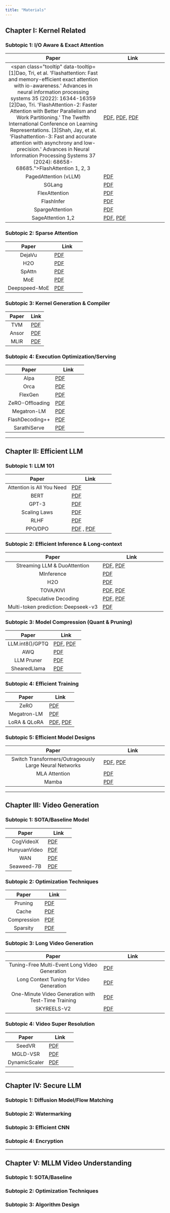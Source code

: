 ```yaml
---
title: "Materials"
---
```


<style>
table th:first-of-type {
    width: 60%;
}
table th:nth-of-type(2) {
    width: 40%;
}

.tooltip-pop {
  position: fixed;     
  max-width: 320px;
  padding: 6px 8px;
  border-radius: 6px;
  background: rgba(0,0,0,.8);
  color: #fff;
  font-size: 12px;
  line-height: 1.3;
  z-index: 9999;
  pointer-events: none;
  transform: translate(-50%, -100%); 
}
</style>

<script>
(function () {
  let pop;
  function showPop(target) {
    const text = target?.dataset?.tooltip;
    if (!text) return;
    if (!pop) {
      pop = document.createElement('div');
      pop.className = 'tooltip-pop';
      document.body.appendChild(pop);
    }
    pop.textContent = text;
    pop.style.display = 'block';

    const r = target.getBoundingClientRect();
    const x = r.left + r.width / 2;
    const y = r.top;

    let px = Math.max(8, Math.min(window.innerWidth - 8, x));
    let py = Math.max(8, y);

    pop.style.left = px + 'px';
    pop.style.top  = py + 'px';
  }
  function hidePop() {
    if (pop) pop.style.display = 'none';
  }

  document.addEventListener('mouseover', (e) => {
    const t = e.target.closest('.tooltip');
    if (t) showPop(t);
  });
  document.addEventListener('mouseout', (e) => {
    if (e.target.closest('.tooltip') && !e.relatedTarget?.closest('.tooltip')) {
      hidePop();
    }
  });
  window.addEventListener('scroll', () => hidePop(), { passive: true });
})();
</script>


## Chapter I: Kernel Related

### Subtopic 1: I/O Aware & Exact Attention

| Paper                                | Link                                               |
|:--------------------------------------:|----------------------------------------------------|
| <span class="tooltip" data-tooltip=[1]Dao, Tri, et al. 'Flashattention: Fast and memory-efficient exact attention with io-awareness.' Advances in neural information processing systems 35 (2022): 16344-16359 [2]Dao, Tri. 'FlashAttention-2: Faster Attention with Better Parallelism and Work Partitioning.' The Twelfth International Conference on Learning Representations. [3]Shah, Jay, et al. 'Flashattention-3: Fast and accurate attention with asynchrony and low-precision.' Advances in Neural Information Processing Systems 37 (2024): 68658-68685.">FlashAttention 1, 2, 3</span>             | [PDF](https://arxiv.org/pdf/2205.14135), [PDF](https://arxiv.org/pdf/2307.08691), [PDF](https://arxiv.org/pdf/2407.08608)                                                          |
| <span class="tooltip" data-tooltip="Kwon, Woosuk, et al. 'Efficient memory management for large language model serving with pagedattention.' Proceedings of the 29th symposium on operating systems principles. 2023.">PagedAttention (vLLM)</span>                | [PDF](https://arxiv.org/pdf/2309.06180)            |
| <span class="tooltip" data-tooltip="Zheng, Lianmin, et al. 'Sglang: Efficient execution of structured language model programs.' Advances in neural information processing systems 37 (2024): 62557-62583.">SGLang</span>                               | [PDF](https://arxiv.org/pdf/2312.07104)            |
| <span class="tooltip" data-tooltip="Dong, Juechu, et al. 'Flex attention: A programming model for generating optimized attention kernels.' arXiv preprint arXiv:2412.05496 (2024).' arXiv preprint 2024">FlexAttention</span>                        | [PDF](https://arxiv.org/pdf/2412.05496)            |
| <span class="tooltip" data-tooltip="Ye, Zihao, et al. 'FlashInfer: Efficient and Customizable Attention Engine for LLM Inference Serving.' Eighth Conference on Machine Learning and Systems.">FlashInfer</span>                           | [PDF](https://arxiv.org/pdf/2501.01005)            |
| <span class="tooltip" data-tooltip="Zhang, Jintao, et al. 'SpargeAttention: Accurate and Training-free Sparse Attention Accelerating Any Model Inference.' Forty-second International Conference on Machine Learning.">SpargeAttention</span>                      | [PDF](https://arxiv.org/pdf/2502.18137)            |
| <span class="tooltip" data-tooltip="[1]Zhang, Jintao, et al. 'SageAttention: Accurate 8-Bit Attention for Plug-and-play Inference Acceleration.' The Thirteenth International Conference on Learning Representations. [2]Zhang, Jintao, et al. 'SageAttention2: Efficient Attention with Thorough Outlier Smoothing and Per-thread INT4 Quantization.' Forty-second International Conference on Machine Learning.">SageAttention 1,2</span>                    | [PDF](https://arxiv.org/pdf/2410.02367), [PDF](https://arxiv.org/abs/2411.10958)                                                                                      |

### Subtopic 2: Sparse Attention

| Paper                                | Link                                               |
|:--------------------------------------:|----------------------------------------------------|
| <span class="tooltip" data-tooltip="Liu, Zichang, et al. 'Deja vu: Contextual sparsity for efficient llms at inference time.' International Conference on Machine Learning. PMLR, 2023.">DejaVu</span>                               | [PDF](https://arxiv.org/pdf/2310.17157)            |
| <span class="tooltip" data-tooltip="Zhang, Zhenyu, et al. 'H2o: Heavy-hitter oracle for efficient generative inference of large language models.' Advances in Neural Information Processing Systems 36 (2023): 34661-34710.">H2O</span>                                  | [PDF](https://arxiv.org/abs/2306.14048)            |
| <span class="tooltip" data-tooltip="Wang, Hanrui, Zhekai Zhang, and Song Han. 'Spatten: Efficient sparse attention architecture with cascade token and head pruning.' 2021 IEEE International Symposium on High-Performance Computer Architecture (HPCA). IEEE, 2021.">SpAttn</span>                               | [PDF](https://arxiv.org/pdf/2012.09852)            |
| <span class="tooltip" data-tooltip="Shazeer, Noam, et al. 'Outrageously large neural networks: The sparsely-gated mixture-of-experts layer.' arXiv preprint arXiv:1701.06538 (2017).">MoE</span>                                  | [PDF](https://arxiv.org/pdf/1701.06538)            |
| <span class="tooltip" data-tooltip="Rajbhandari, Samyam, et al. 'Deepspeed-moe: Advancing mixture-of-experts inference and training to power next-generation ai scale.' International conference on machine learning. PMLR, 2022.">Deepspeed-MoE</span>                         | [PDF](https://arxiv.org/pdf/2201.05596)            |

### Subtopic 3: Kernel Generation & Compiler

| Paper                                | Link                                               |
|:--------------------------------------:|----------------------------------------------------|
| <span class="tooltip" data-tooltip="Chen, Tianqi, et al. 'TVM: An automated End-to-End optimizing compiler for deep learning.' 13th USENIX Symposium on Operating Systems Design and Implementation (OSDI 18). 2018.">TVM</span>                                  | [PDF](https://www.usenix.org/system/files/osdi18-chen.pdf)   |
| <span class="tooltip" data-tooltip="Zheng, Lianmin, et al. 'Ansor: Generating {High-Performance} tensor programs for deep learning.' 14th USENIX symposium on operating systems design and implementation (OSDI 20). 2020.">Ansor</span>                                | [PDF](https://arxiv.org/pdf/2006.06762)            |
| <span class="tooltip" data-tooltip="Lattner, Chris, et al. 'MLIR: A compiler infrastructure for the end of Moore's law.' arXiv preprint arXiv:2002.11054 (2020).">MLIR</span>                                 | [PDF](https://arxiv.org/abs/2002.11054)            |

### Subtopic 4: Execution Optimization/Serving

| Paper                                | Link                                               |
|:--------------------------------------:|----------------------------------------------------|
| <span class="tooltip" data-tooltip="Zheng, Lianmin, et al. 'Alpa: Automating inter-and {Intra-Operator} parallelism for distributed deep learning.' 16th USENIX Symposium on Operating Systems Design and Implementation (OSDI 22). 2022.">Alpa</span>                                 | [PDF](https://www.usenix.org/system/files/osdi22-zheng-lianmin.pdf)   |
| <span class="tooltip" data-tooltip="Yu, Gyeong-In, et al. 'Orca: A distributed serving system for Transformer-Based generative models.' 16th USENIX Symposium on Operating Systems Design and Implementation (OSDI 22). 2022.">Orca</span>                                 | [PDF]( )            |
| <span class="tooltip" data-tooltip="Sheng, Ying, et al. 'Flexgen: High-throughput generative inference of large language models with a single gpu.' International Conference on Machine Learning. PMLR, 2023.">FlexGen</span>                              | [PDF](https://arxiv.org/pdf/2303.06865)            |
| <span class="tooltip" data-tooltip="Rajbhandari, Samyam, et al. 'Zero: Memory optimizations toward training trillion parameter models.' SC20: International Conference for High Performance Computing, Networking, Storage and Analysis. IEEE, 2020.">ZeRO-Offloading</span>                      | [PDF](https://arxiv.org/abs/1910.02054)   |
| <span class="tooltip" data-tooltip="Shoeybi, Mohammad, et al. 'Megatron-lm: Training multi-billion parameter language models using model parallelism.' arXiv preprint arXiv:1909.08053 (2019).">Megatron-LM</span>                          | [PDF](https://arxiv.org/abs/1909.08053)            |
| <span class="tooltip" data-tooltip="Hong, Ke, et al. 'Flashdecoding++: Faster large language model inference on gpus.' arXiv preprint arXiv:2311.01282 (2023).">FlashDecoding++</span>                      | [PDF](https://arxiv.org/pdf/2311.01282)            |
| <span class="tooltip" data-tooltip="Agrawal, Amey, et al. 'Taming {Throughput-Latency} tradeoff in {LLM} inference with {Sarathi-Serve}.' 18th USENIX Symposium on Operating Systems Design and Implementation (OSDI 24). 2024.">SarathiServe</span>                         | [PDF](https://www.usenix.org/system/files/osdi24-agrawal.pdf)   |

---

## Chapter II: Efficient LLM

### Subtopic 1: LLM 101

| Paper                                                | Link                                               |
|:------------------------------------------------------:|----------------------------------------------------|
| <span class="tooltip" data-tooltip="Vaswani, Ashish, et al. 'Attention is all you need.' Advances in neural information processing systems 30 (2017).">Attention is All You Need</span>                            | [PDF](https://arxiv.org/abs/1706.03762)            |
| <span class="tooltip" data-tooltip="Devlin, Jacob, et al. 'Bert: Pre-training of deep bidirectional transformers for language understanding.' Proceedings of the 2019 conference of the North American chapter of the association for computational linguistics: human language technologies, volume 1 (long and short papers). 2019.">BERT</span> | [PDF](https://arxiv.org/abs/1810.04805)            |
| <span class="tooltip" data-tooltip="Brown, Tom, et al. 'Language models are few-shot learners.' Advances in neural information processing systems 33 (2020): 1877-1901.">GPT-3</span>| [PDF](https://arxiv.org/abs/2005.14165)            |
| <span class="tooltip" data-tooltip="Kaplan, Jared, et al. 'Scaling laws for neural language models.' arXiv preprint arXiv:2001.08361 (2020).">Scaling Laws</span>    | [PDF](https://arxiv.org/pdf/2001.08361)            |
| <span class="tooltip" data-tooltip="Ouyang, Long, et al. 'Training language models to follow instructions with human feedback.' Advances in neural information processing systems 35 (2022): 27730-27744.">RLHF</span> | [PDF](https://arxiv.org/abs/2203.02155)            |
| <span class="tooltip" data-tooltip="[1]Schulman, John, et al. 'Proximal policy optimization algorithms.' arXiv preprint arXiv:1707.06347 (2017). [2]Rafailov, Rafael, et al. 'Direct preference optimization: Your language model is secretly a reward model.' Advances in neural information processing systems 36 (2023): 53728-53741.">PPO/DPO</span>         | [PDF](https://arxiv.org/abs/1707.06347) , [PDF](https://arxiv.org/abs/2305.18290)           |


### Subtopic 2: Efficient Inference & Long-context

| Paper                                                | Link                                               |
|:------------------------------------------------------:|----------------------------------------------------|
| <span class="tooltip" data-tooltip="[1]Xiao, Guangxuan, et al. 'Efficient streaming language models with attention sinks.' arXiv preprint arXiv:2309.17453 (2023).; [2]Xiao, Guangxuan, et al. 'Duoattention: Efficient long-context llm inference with retrieval and streaming heads.' arXiv preprint arXiv:2410.10819 (2024).">Streaming LLM & DuoAttention</span>                         | [PDF](https://arxiv.org/abs/2309.17453), [PDF](https://arxiv.org/pdf/2410.10819)                                                                                                      |
| <span class="tooltip" data-tooltip="Jiang, Huiqiang, et al. 'Minference 1.0: Accelerating pre-filling for long-context llms via dynamic sparse attention.' Advances in Neural Information Processing Systems 37 (2024): 52481-52515.">MInference</span>      | [PDF](https://arxiv.org/abs/2407.02490  )          |
| <span class="tooltip" data-tooltip="Zhang, Zhenyu, et al. 'H2o: Heavy-hitter oracle for efficient generative inference of large language models.' Advances in Neural Information Processing Systems 36 (2023): 34661-34710.">H2O</span>  | [PDF](https://arxiv.org/abs/2306.14048)            |
| <span class="tooltip" data-tooltip="[1]Oren, Matanel, et al. 'Transformers are multi-state rnns.' arXiv preprint arXiv:2401.06104 (2024).[2]Liu, Zirui, et al. 'Kivi: A tuning-free asymmetric 2bit quantization for kv cache.' arXiv preprint arXiv:2402.02750 (2024).">TOVA/KIVI</span>       | [PDF](https://arxiv.org/pdf/2401.06104), [PDF](https://arxiv.org/abs/2402.02750)            |
| <span class="tooltip" data-tooltip="[1]Leviathan, Yaniv, Matan Kalman, and Yossi Matias. 'Fast inference from transformers via speculative decoding.' International Conference on Machine Learning. PMLR, 2023. [2]Cai, Tianle, et al. 'Medusa: Simple llm inference acceleration framework with multiple decoding heads.' arXiv preprint arXiv:2401.10774 (2024).">Speculative Decoding</span>                                 | [PDF](https://arxiv.org/abs/2211.17192), [PDF](https://arxiv.org/abs/2401.10774)             |
| <span class="tooltip" data-tooltip="Liu, Aixin, et al. 'Deepseek-v3 technical report.' arXiv preprint arXiv:2412.19437 (2024).">Multi-token prediction: Deepseek-v3</span>                               | [PDF](https://arxiv.org/abs/2412.19437)                                  |

### Subtopic 3: Model Compression (Quant & Pruning)

| Paper                                                | Link                                               |
|:------------------------------------------------------:|----------------------------------------------------|
| <span class="tooltip" data-tooltip="[1]Dettmers, Tim, et al. 'Gpt3. int8 (): 8-bit matrix multiplication for transformers at scale.' Advances in neural information processing systems 35 (2022): 30318-30332. [2]Frantar, Elias, et al. 'Gptq: Accurate post-training quantization for generative pre-trained transformers.' arXiv preprint arXiv:2210.17323 (2022).">LLM.int8()/GPTQ</span> | [PDF](https://arxiv.org/abs/2208.07339), [PDF](https://arxiv.org/abs/2210.17323)            |
| <span class="tooltip" data-tooltip="Lin, Ji, et al. 'Awq: Activation-aware weight quantization for on-device llm compression and acceleration.' Proceedings of machine learning and systems 6 (2024): 87-100.">AWQ</span>  | [PDF](https://arxiv.org/abs/2306.00978)            |
| <span class="tooltip" data-tooltip="Ma, Xinyin, Gongfan Fang, and Xinchao Wang. 'Llm-pruner: On the structural pruning of large language models.' Advances in neural information processing systems 36 (2023): 21702-21720.">LLM Pruner</span>| [PDF](https://arxiv.org/abs/2305.11627)            |
| <span class="tooltip" data-tooltip="Xia, Mengzhou, et al. 'Sheared llama: Accelerating language model pre-training via structured pruning.' arXiv preprint arXiv:2310.06694 (2023).">ShearedLlama</span>    | [PDF](https://arxiv.org/pdf/2310.06694)            |

### Subtopic 4: Efficient Training

| Paper                                                | Link                                               |
|:------------------------------------------------------:|----------------------------------------------------|
| <span class="tooltip" data-tooltip="Rajbhandari, Samyam, et al. 'Zero: Memory optimizations toward training trillion parameter models.' SC20: International Conference for High Performance Computing, Networking, Storage and Analysis. IEEE, 2020.">ZeRO</span> | [PDF](https://arxiv.org/abs/1910.02054)  |
| <span class="tooltip" data-tooltip="Shoeybi, Mohammad, et al. 'Megatron-lm: Training multi-billion parameter language models using model parallelism.' arXiv preprint arXiv:1909.08053 (2019).">Megatron-LM</span>  | [PDF](https://arxiv.org/abs/1909.08053)            |
| <span class="tooltip" data-tooltip="[1]Hu, Edward J., et al. 'Lora: Low-rank adaptation of large language models.' ICLR 1.2 (2022): 3.[2]Dettmers, Tim, et al. 'Qlora: Efficient finetuning of quantized llms.' Advances in neural information processing systems 36 (2023): 10088-10115.">LoRA & QLoRA</span>| [PDF](https://arxiv.org/abs/2106.09685), [PDF](https://arxiv.org/abs/2305.14314)            |

### Subtopic 5: Efficient Model Designs

| Paper                                                | Link                                               |
|:------------------------------------------------------:|----------------------------------------------------|
| <span class="tooltip" data-tooltip="[1]Fedus, William, Barret Zoph, and Noam Shazeer. 'Switch transformers: Scaling to trillion parameter models with simple and efficient sparsity.' Journal of Machine Learning Research 23.120 (2022): 1-39. [2]Shazeer, Noam, et al. 'Outrageously large neural networks: The sparsely-gated mixture-of-experts layer.' arXiv preprint arXiv:1701.06538 (2017).">Switch Transformers/Outrageously Large Neural Networks</span> | [PDF](https://arxiv.org/abs/2101.03961), [PDF](https://arxiv.org/abs/1701.06538)  |
| <span class="tooltip" data-tooltip="Liu, Aixin, et al. 'Deepseek-v3 technical report.' arXiv preprint arXiv:2412.19437 (2024).">MLA Attention</span>  | [PDF](https://arxiv.org/abs/2412.19437)            |
| <span class="tooltip" data-tooltip="Gu, Albert, and Tri Dao. 'Mamba: Linear-time sequence modeling with selective state spaces.' arXiv preprint arXiv:2312.00752 (2023).">Mamba</span>| [PDF](https://arxiv.org/abs/2312.00752)            |


---

## Chapter III: Video Generation

### Subtopic 1: SOTA/Baseline Model

| Paper                                                | Link                                               |
|:------------------------------------------------------:|----------------------------------------------------|
| <span class="tooltip" data-tooltip="Yang, Zhuoyi, et al. 'Cogvideox: Text-to-video diffusion models with an expert transformer.' arXiv preprint arXiv:2408.06072 (2024).">CogVideoX</span>       | [PDF](https://arxiv.org/pdf/2408.06072)            |
| <span class="tooltip" data-tooltip="Kong, Weijie, et al. 'Hunyuanvideo: A systematic framework for large video generative models.' arXiv preprint arXiv:2412.03603 (2024).">HunyuanVideo</span> | [PDF]( https://arxiv.org/pdf/2412.03603 )            |
| <span class="tooltip" data-tooltip="Wan, Team, et al. 'Wan: Open and advanced large-scale video generative models.' arXiv preprint arXiv:2503.20314 (2025).">WAN</span>| [PDF](https://files.alicdn.com/tpsservice/5c9de1c74de03972b7aa657e5a54756b.pdf)            |
| <span class="tooltip" data-tooltip="Seawead, Team, et al. 'Seaweed-7b: Cost-effective training of video generation foundation model.' arXiv preprint arXiv:2504.08685 (2025).">Seaweed-7B</span>    | [PDF]( https://seaweed.video/seaweed.pdf )            |

### Subtopic 2: Optimization Techniques

| Paper                                                | Link                                               |
|:------------------------------------------------------:|----------------------------------------------------|
| <span class="tooltip" data-tooltip="Sun, Wenzhang, et al. 'UniCP: A Unified Caching and Pruning Framework for Efficient Video Generation.' arXiv preprint arXiv:2502.04393 (2025).">Pruning</span>       | [PDF](https://arxiv.org/pdf/2502.04393)            |
| <span class="tooltip" data-tooltip="Ma, Xuran, et al. 'Model Reveals What to Cache: Profiling-Based Feature Reuse for Video Diffusion Models.' arXiv preprint arXiv:2504.03140 (2025).">Cache</span>         | [PDF]( https://arxiv.org/pdf/2504.03140 )|
| <span class="tooltip" data-tooltip="Chen, Junyu, et al. 'Deep compression autoencoder for efficient high-resolution diffusion models.' arXiv preprint arXiv:2410.10733 (2024).">Compression</span>   | [PDF](https://arxiv.org/pdf/2410.10733)            |
| <span class="tooltip" data-tooltip="Xia, Yifei, et al. 'Training-free and adaptive sparse attention for efficient long video generation.' arXiv preprint arXiv:2502.21079 (2025).">Sparsity</span>    | [PDF](  https://arxiv.org/pdf/2502.21079 )            |

### Subtopic 3: Long Video Generation

| Paper                                                | Link                                               |
|:------------------------------------------------------:|----------------------------------------------------|
| <span class="tooltip" data-tooltip="Kim, Subin, et al. 'Tuning-Free Multi-Event Long Video Generation via Synchronized Coupled Sampling.' arXiv preprint arXiv:2503.08605 (2025).">Tuning-Free Multi-Event Long Video Generation</span>       | [PDF](https://arxiv.org/pdf/2503.08605)            |
| <span class="tooltip" data-tooltip="Guo, Yuwei, et al. 'Long context tuning for video generation.' arXiv preprint arXiv:2503.10589 (2025).">Long Context Tuning for Video Generation</span>         | [PDF]( https://arxiv.org/pdf/2503.10589 )|
| <span class="tooltip" data-tooltip="Dalal, Karan, et al. 'One-minute video generation with test-time training.' Proceedings of the Computer Vision and Pattern Recognition Conference. 2025.">One-Minute Video Generation with Test-Time Training</span>   | [PDF](https://www.alphaxiv.org/abs/2504.05298)            |
| <span class="tooltip" data-tooltip="Chen, Guibin, et al. 'Skyreels-v2: Infinite-length film generative model.' arXiv preprint arXiv:2504.13074 (2025).">SKYREELS-V2</span>    | [PDF](   https://arxiv.org/pdf/2504.13074 )            |

### Subtopic 4: Video Super Resolution

| Paper                                                | Link                                               |
|:------------------------------------------------------:|----------------------------------------------------|
| <span class="tooltip" data-tooltip="Wang, Jianyi, et al. 'Seedvr: Seeding infinity in diffusion transformer towards generic video restoration.' Proceedings of the Computer Vision and Pattern Recognition Conference. 2025.">SeedVR</span>       | [PDF](https://arxiv.org/abs/2501.01320)            |
| <span class="tooltip" data-tooltip="Yang, Xi, et al. 'Motion-guided latent diffusion for temporally consistent real-world video super-resolution.' European conference on computer vision. Cham: Springer Nature Switzerland, 2024.">MGLD-VSR</span>         | [PDF]( https://arxiv.org/abs/2312.00853 )|
| <span class="tooltip" data-tooltip="Liu, Jinxiu, et al. 'Dynamicscaler: Seamless and scalable video generation for panoramic scenes.' Proceedings of the Computer Vision and Pattern Recognition Conference. 2025.">DynamicScaler</span>    | [PDF](   https://arxiv.org/abs/2412.11100 )            |

---

## Chapter IV: Secure LLM

### Subtopic 1: Diffusion Model/Flow Matching

### Subtopic 2: Watermarking

### Subtopic 3: Efficient CNN

### Subtopic 4: Encryption

---

## Chapter V: MLLM Video Understanding

### Subtopic 1: SOTA/Baseline

### Subtopic 2: Optimization Techniques

### Subtopic 3: Algorithm Design
